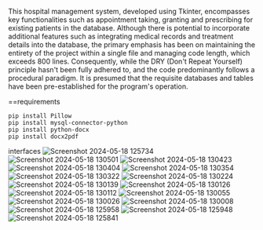 This hospital management system, developed using Tkinter, encompasses key functionalities such as appointment taking, granting and prescribing for existing patients in the database.
Although there is potential to incorporate additional features such as integrating medical records and treatment details into the database, the primary emphasis has been on maintaining the entirety of the project within a single file and managing code length, which exceeds 800 lines. Consequently, while the DRY (Don't Repeat Yourself) principle hasn't been fully adhered to, and the code predominantly follows a procedural paradigm. It is presumed that the requisite databases and tables have been pre-established for the program's operation.



==requirements

    pip install Pillow
    pip install mysql-connector-python
    pip install python-docx
    pip install docx2pdf

interfaces
![Screenshot 2024-05-18 125734](https://github.com/miyasajid19/hospital-management-system/assets/166320427/59ad0e2c-80fc-45b1-9d20-13d6d984765f)
![Screenshot 2024-05-18 130501](https://github.com/miyasajid19/hospital-management-system/assets/166320427/99acbb56-d88a-426f-9936-4e2e511c0c89)
![Screenshot 2024-05-18 130423](https://github.com/miyasajid19/hospital-management-system/assets/166320427/cdd517fe-256e-4eca-9d2c-b6008083ce42)
![Screenshot 2024-05-18 130404](https://github.com/miyasajid19/hospital-management-system/assets/166320427/cf9b023b-0727-4de7-ad11-86ee100ed7fc)
![Screenshot 2024-05-18 130354](https://github.com/miyasajid19/hospital-management-system/assets/166320427/56a17524-0c5e-498f-a4dd-f653580879f9)
![Screenshot 2024-05-18 130322](https://github.com/miyasajid19/hospital-management-system/assets/166320427/aac72a6d-ebec-4cc7-a7a9-e16fd3c52dc0)
![Screenshot 2024-05-18 130224](https://github.com/miyasajid19/hospital-management-system/assets/166320427/dd029c1a-abb4-4d31-b5ff-a6714741eebb)
![Screenshot 2024-05-18 130139](https://github.com/miyasajid19/hospital-management-system/assets/166320427/25155a83-875d-4b73-a524-fea2a4dc61a1)
![Screenshot 2024-05-18 130126](https://github.com/miyasajid19/hospital-management-system/assets/166320427/780a719a-e263-4814-856f-c2111a55bb89)
![Screenshot 2024-05-18 130112](https://github.com/miyasajid19/hospital-management-system/assets/166320427/ebd8524f-7a1d-4f10-a395-89f09070c6ce)
![Screenshot 2024-05-18 130055](https://github.com/miyasajid19/hospital-management-system/assets/166320427/38c219d2-7f9f-4fd2-9b06-f17034893f19)
![Screenshot 2024-05-18 130026](https://github.com/miyasajid19/hospital-management-system/assets/166320427/7168a80b-8c9c-47d1-9282-904b0230345c)
![Screenshot 2024-05-18 130008](https://github.com/miyasajid19/hospital-management-system/assets/166320427/18810cc2-6a23-43a0-b4b0-69175c180f2f)
![Screenshot 2024-05-18 125958](https://github.com/miyasajid19/hospital-management-system/assets/166320427/2ccb0729-af69-44c0-8f1d-35742cf3e2fd)
![Screenshot 2024-05-18 125948](https://github.com/miyasajid19/hospital-management-system/assets/166320427/62a5036b-9df5-469e-aace-22e90f7a0058)
![Screenshot 2024-05-18 125841](https://github.com/miyasajid19/hospital-management-system/assets/166320427/06142a7a-cce3-4189-961d-cbbaaeaaa60f)
